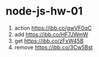 # node-js-hw-01

1. action https://ibb.co/gwVF0qC
2. add https://ibb.co/HF7JWmW
3. get https://ibb.co/zFxW45B
4. remove https://ibb.co/3Cw5Bst

